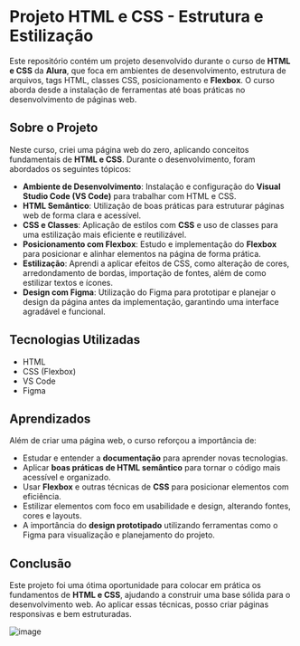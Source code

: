 # Projeto HTML e CSS - Estrutura e Estilização

Este repositório contém um projeto desenvolvido durante o curso de **HTML e CSS** da **Alura**, que foca em ambientes de desenvolvimento, estrutura de arquivos, tags HTML, classes CSS, posicionamento e **Flexbox**. O curso aborda desde a instalação de ferramentas até boas práticas no desenvolvimento de páginas web.

## Sobre o Projeto

Neste curso, criei uma página web do zero, aplicando conceitos fundamentais de **HTML e CSS**. Durante o desenvolvimento, foram abordados os seguintes tópicos:

- **Ambiente de Desenvolvimento**: Instalação e configuração do **Visual Studio Code (VS Code)** para trabalhar com HTML e CSS.
- **HTML Semântico**: Utilização de boas práticas para estruturar páginas web de forma clara e acessível.
- **CSS e Classes**: Aplicação de estilos com **CSS** e uso de classes para uma estilização mais eficiente e reutilizável.
- **Posicionamento com Flexbox**: Estudo e implementação do **Flexbox** para posicionar e alinhar elementos na página de forma prática.
- **Estilização**: Aprendi a aplicar efeitos de CSS, como alteração de cores, arredondamento de bordas, importação de fontes, além de como estilizar textos e ícones.
- **Design com Figma**: Utilização do Figma para prototipar e planejar o design da página antes da implementação, garantindo uma interface agradável e funcional.

## Tecnologias Utilizadas

- HTML
- CSS (Flexbox)
- VS Code
- Figma

## Aprendizados

Além de criar uma página web, o curso reforçou a importância de:

- Estudar e entender a **documentação** para aprender novas tecnologias.
- Aplicar **boas práticas de HTML semântico** para tornar o código mais acessível e organizado.
- Usar **Flexbox** e outras técnicas de **CSS** para posicionar elementos com eficiência.
- Estilizar elementos com foco em usabilidade e design, alterando fontes, cores e layouts.
- A importância do **design prototipado** utilizando ferramentas como o Figma para visualização e planejamento do projeto.

## Conclusão

Este projeto foi uma ótima oportunidade para colocar em prática os fundamentos de **HTML e CSS**, ajudando a construir uma base sólida para o desenvolvimento web. Ao aplicar essas técnicas, posso criar páginas responsivas e bem estruturadas.

![image](https://github.com/user-attachments/assets/a080fcf8-b85d-471a-96cd-f32df96e6f40)



